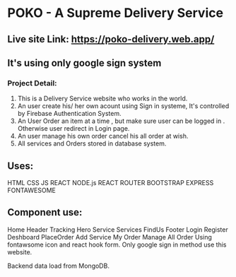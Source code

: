 # POKO - A Supreme Delivery Service
## Live site Link: https://poko-delivery.web.app/
## It's using only google sign system
### Project Detail: 
1. This is a Delivery Service website who works in the world.
2. An user create his/ her own acount using Sign in systeme, It's controlled by Firebase Authentication System.
3. An User Order an item at a time , but make sure user can be logged in . Otherwise user redirect in Login page.
4. An user manage his own order cancel his all order at wish.
5. All services and Orders stored in database system.

## Uses: 
HTML 
CSS
JS
REACT
NODE.js
REACT ROUTER
BOOTSTRAP
EXPRESS
FONTAWESOME


## Component use:

Home
Header
Tracking
Hero
Service
Services
FindUs
Footer
Login
Register
Deshboard
PlaceOrder
Add Service
My Order
Manage All Order
Using fontawsome icon and react hook form. Only google sign in method use this website.

Backend data load from MongoDB.


